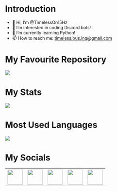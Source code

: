 # Introduction
- 👋 Hi, I’m @TimelessOn15Hz
- 👀 I’m interested in coding Discord bots!
- 🌱 I’m currently learning Python!
- 📫 How to reach me: timeless.bus.inq@gmail.com

# My Favourite Repository
<img src="https://github-readme-stats.vercel.app/api/pin/?username=timelesson15hz&repo=timebot"/>

# My Stats
<img src="https://github-readme-stats.vercel.app/api?username=timelesson15hz&show_icons=true"/>

# Most Used Languages
<img src="https://github-readme-stats.vercel.app/api/top-langs?username=timelesson15hz&layout=compact"/>

# My Socials
<table>
    <tbody>
        <tr>
            <td><a href="https://www.youtube.com/channel/UC_E94MhLA5QDCefWXLqW33A">
            <img height="50" src="https://www.vectorlogo.zone/logos/youtube/youtube-icon.svg" />
            </a></td>
            <td><a href="https://www.instagram.com/timelesson15hz">
            <img height="50" src="https://www.vectorlogo.zone/logos/instagram/instagram-icon.svg" />
            </a></td>
            <td><a href="https://twitter.com/TimelessOn15Hz">
            <img height="50" src="https://www.vectorlogo.zone/logos/twitter/twitter-icon.svg" />
            </a></td>
            <td><a href="https://twitch.tv/timelesson15hz">
            <img height="50" src="https://www.vectorlogo.zone/logos/twitch/twitch-icon.svg" />
            </a></td>
            <td><a href="https://chrtsk.com">
            <img height="50" src="https://www.svgrepo.com/show/26491/internet.svg" />
            </a></td>
        </tr>
    </tbody>
</table>

